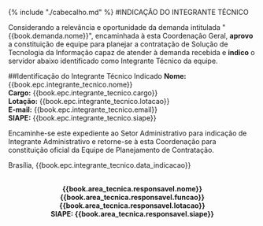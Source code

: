 {% include "./cabecalho.md" %}
#INDICAÇÃO DO INTEGRANTE TÉCNICO 

Considerando a relevância e oportunidade da demanda intitulada "{{book.demanda.nome}}", encaminhada à esta Coordenação Geral, **aprovo** a constituição de equipe para planejar a contratação de Solução de Tecnologia da Informação capaz de atender à demanda recebida e **indico** o servidor abaixo identificado como Integrante Técnico da equipe.

##Identificação do Integrante Técnico Indicado
**Nome:** {{book.epc.integrante_tecnico.nome}}  
**Cargo:** {{book.epc.integrante_tecnico.cargo}}  
**Lotação:** {{book.epc.integrante_tecnico.lotacao}}  
**E-mail:** {{book.epc.integrante_tecnico.email}}  
**SIAPE:** {{book.epc.integrante_tecnico.siape}}  

Encaminhe-se este expediente ao Setor Administrativo para indicação de Integrante Administrativo e retorne-se à esta Coordenação para constituição oficial da Equipe de Planejamento de Contratação.

Brasília, {{book.epc.integrante_tecnico.data_indicacao}}

<div align="center">
<b>
<br/>
{{book.area_tecnica.responsavel.nome}}<br/>  
{{book.area_tecnica.responsavel.funcao}}<br/> 
{{book.area_tecnica.responsavel.lotacao}}<br/> 
SIAPE: {{book.area_tecnica.responsavel.siape}}<br/>   
</b>
